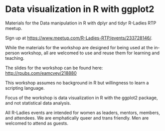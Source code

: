 # Data visualization in R with ggplot2

Materials for the Data manipulation in R with dplyr and tidyr R-Ladies RTP meetup. 

Sign up at https://www.meetup.com/R-Ladies-RTP/events/233728146/.

While the materials for the workshop are designed for being used at the in-person 
workshop, all are welcomed to use and reuse them for learning and teaching.

The slides for the workshop can be found here: http://rpubs.com/eamcvey/218880

This workshop assumes no background in R but willingness to learn a scripting
language.

Focus of the workshop is data visualization in R with the ggplot2 package, and 
not statistical data analysis.

All R-Ladies events are intended for women as leaders, mentors, members, and attendees. 
We are emphatically queer and trans friendly. Men are welcomed to attend as guests.